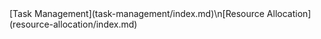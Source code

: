 <link rel="stylesheet" type="text/css" href="../style.css">
[Task Management](task-management/index.md)\n[Resource Allocation](resource-allocation/index.md)
